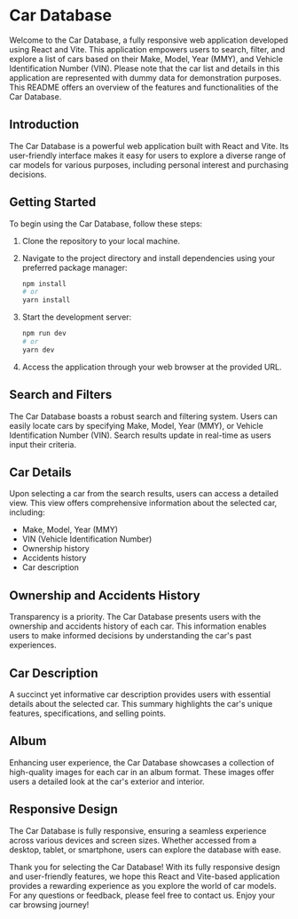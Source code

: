 # Car Database

Welcome to the Car Database, a fully responsive web application developed using React and Vite. This application empowers users to search, filter, and explore a list of cars based on their Make, Model, Year (MMY), and Vehicle Identification Number (VIN). Please note that the car list and details in this application are represented with dummy data for demonstration purposes. This README offers an overview of the features and functionalities of the Car Database.

## Introduction

The Car Database is a powerful web application built with React and Vite. Its user-friendly interface makes it easy for users to explore a diverse range of car models for various purposes, including personal interest and purchasing decisions.

## Getting Started

To begin using the Car Database, follow these steps:

1. Clone the repository to your local machine.
2. Navigate to the project directory and install dependencies using your preferred package manager:

   ```bash
   npm install
   # or
   yarn install
   ```

3. Start the development server:

   ```bash
   npm run dev
   # or
   yarn dev
   ```

4. Access the application through your web browser at the provided URL.

## Search and Filters

The Car Database boasts a robust search and filtering system. Users can easily locate cars by specifying Make, Model, Year (MMY), or Vehicle Identification Number (VIN). Search results update in real-time as users input their criteria.

## Car Details

Upon selecting a car from the search results, users can access a detailed view. This view offers comprehensive information about the selected car, including:

- Make, Model, Year (MMY)
- VIN (Vehicle Identification Number)
- Ownership history
- Accidents history
- Car description

## Ownership and Accidents History

Transparency is a priority. The Car Database presents users with the ownership and accidents history of each car. This information enables users to make informed decisions by understanding the car's past experiences.

## Car Description

A succinct yet informative car description provides users with essential details about the selected car. This summary highlights the car's unique features, specifications, and selling points.

## Album

Enhancing user experience, the Car Database showcases a collection of high-quality images for each car in an album format. These images offer users a detailed look at the car's exterior and interior.

## Responsive Design

The Car Database is fully responsive, ensuring a seamless experience across various devices and screen sizes. Whether accessed from a desktop, tablet, or smartphone, users can explore the database with ease.

Thank you for selecting the Car Database! With its fully responsive design and user-friendly features, we hope this React and Vite-based application provides a rewarding experience as you explore the world of car models. For any questions or feedback, please feel free to contact us. Enjoy your car browsing journey!
